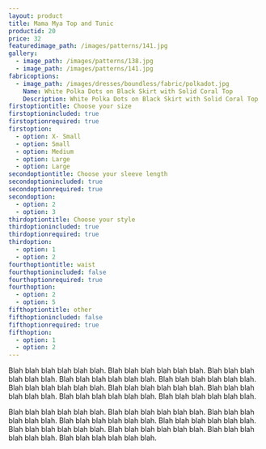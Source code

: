```yaml
---
layout: product
title: Mama Mya Top and Tunic
productid: 20
price: 32
featuredimage_path: /images/patterns/141.jpg
gallery:
  - image_path: /images/patterns/138.jpg
  - image_path: /images/patterns/141.jpg
fabricoptions:
  - image_path: /images/dresses/boundless/fabric/polkadot.jpg
    Name: White Polka Dots on Black Skirt with Solid Coral Top
    Description: White Polka Dots on Black Skirt with Solid Coral Top
firstoptiontitle: Choose your size
firstoptionincluded: true
firstoptionrequired: true
firstoption:
  - option: X- Small
  - option: Small
  - option: Medium
  - option: Large
  - option: Large
secondoptiontitle: Choose your sleeve length
secondoptionincluded: true
secondoptionrequired: true
secondoption:
  - option: 2
  - option: 3
thirdoptiontitle: Choose your style
thirdoptionincluded: true
thirdoptionrequired: true
thirdoption:
  - option: 1
  - option: 2
fourthoptiontitle: waist
fourthoptionincluded: false
fourthoptionrequired: true
fourthoption:
  - option: 2
  - option: 5
fifthoptiontitle: other
fifthoptionincluded: false
fifthoptionrequired: true
fifthoption:
  - option: 1
  - option: 2
---
```


Blah blah blah blah blah blah. Blah blah blah blah blah blah. Blah blah blah blah blah blah. Blah blah blah blah blah blah. Blah blah blah blah blah blah. Blah blah blah blah blah blah. Blah blah blah blah blah blah. Blah blah blah blah blah blah. Blah blah blah blah blah blah. Blah blah blah blah blah blah.

Blah blah blah blah blah blah. Blah blah blah blah blah blah. Blah blah blah blah blah blah. Blah blah blah blah blah blah. Blah blah blah blah blah blah. Blah blah blah blah blah blah. Blah blah blah blah blah blah. Blah blah blah blah blah blah. Blah blah blah blah blah blah.